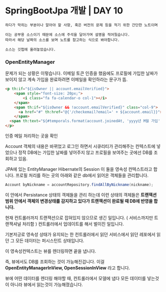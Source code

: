 # SpringBootJpa 개발 | DAY 10
```
하다가 막히는 부분이나 알아야 할 사항, 혹은 버전의 문제 등을 적기 위한 간단한 노트이며

이는 공부용 소스이기 때문에 소스에 주석을 달아가며 설명을 적어뒀습니다.
따라서 해당 날짜의 소스를 보며 노트를 참고하는 식으로 봐야합니다.

소스는 깃헙에 올려놓았습니다.
```

### OpenEntityManager

문제가 되는 상황은 이렇습니다.
이메일 토큰 인증을 했음에도 
프로필에 가입한 날짜가 보이지 않고 계속 가입을 완료하려면 이메일을 확인하라는 문구가 뜸.
```html
<p th:if="${isOwner || account.emailVerified}">  
    <span style="font-size: 20px;">  
        <i class="fa fa-calendar-o col-1"></i>  
    </span>  
    <span th:if="${isOwner && !account.emailVerified}" class="col-9">  
      <a href="#" th:href="@{'/checkemail?email=' + ${account.email}}">가입을 완료하려면 이메일을 확인하세요.</a>  
    </span>
  <span th:text="${#temporals.format(account.joinedAt, 'yyyy년 M월 가입')}" class="col-9"></span>  
</p>
```
인증 메일 처리하는 곳을 확인

Account 객체의 내용은 바뀌었고 
로그인 하면서 시큐리티가 관리해주는 컨텍스트에 넣었으나
정작 DB에는 가입한 날짜를 넣어주지 않고
프로필을 보여주는 곳에선 DB를 조회하고 있음.

JPA에 있는 EntityManager Hibernate의 Session 이 둘을 영속성 컨텍스트라고 합니다.
프로필 처리를 하는 곳의 아래와 같은 db에서 읽어온 객체들을 관리합니다.
```java
Account byNickname = accountRepository.findAllByNickname(nickname);
```

이 안에서 Persistance 상태의 객체들을 관리 하는데 이런 상태의 객체들은 **트랜잭션 범위 안에서 객체의 변경상태를 감지하고 있다가 트랜잭션이 완료될 때 DB에 반영을 합니다.**

현재 컨트롤러까지 트랜잭션으로 잡혀있지 않으므로 생긴 일입니다. ( 서비스까지만 트랜잭셔널 처리함 )
컨트롤러에서 업데이트를 해서 벌이진 일입니다.

기본저긍로 영속성 상태가 유지되는 한 컨트롤러에서 읽던 서비스에서 읽던 레포에서 읽던 그 모든 데이터는 퍼시스턴트 상태입니다.

이 영속성컨텍스트는 뷰를 렌더링하면 끝을 냅니다.

즉, 뷰에서도  DB를 조회하는 것이 가능해진겁니다.
이걸 **OpenEntityManagerInView, OpenSessionInView** 라고 합니다.

뷰에 어떤 데이터를 렌더링 해야할 때,
컨트롤러에서 모델에 냅다 모든 데이터를 넣는것이 아니라 뷰에서 읽는것이 가능해졌습니다. 





